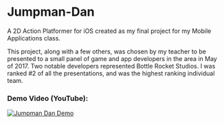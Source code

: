 # Jumpman-Dan
A 2D Action Platformer for iOS created as my final project for my Mobile Applications class.

This project, along with a few others, was chosen by my teacher to be presented to a small panel of game and app developers in the area in May of 2017. Two notable developers represented Bottle Rocket Studios. I was ranked #2 of all the presentations, and was the highest ranking individual team.

### Demo Video (YouTube):
[![Jumpman Dan Demo](http://img.youtube.com/vi/C5INADdiHrM/0.jpg)](http://www.youtube.com/watch?v=C5INADdiHrM "Jumpman Dan Demo")
